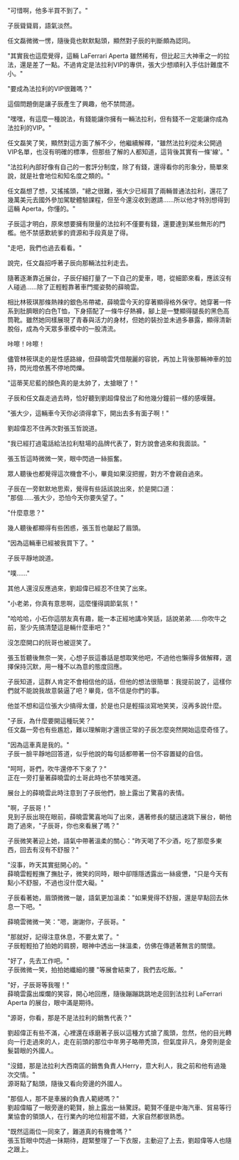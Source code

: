 "可惜啊，他多半買不到了。"  

子辰聳聳肩，語氣淡然。  

任文磊微微一愣，隨後竟也默默點頭，顯然對子辰的判斷頗為認同。

"其實我也這麼覺得，這輛 LaFerrari Aperta 雖然稀有，但比起三大神車之一的拉法，還是差了一點。不過肯定是法拉利VIP的專供，張大少想順利入手估計難度不小。"  

"要成為法拉利的VIP很難嗎？"  

這個問題倒是讓子辰產生了興趣，他不禁問道。  

"嘿嘿，有這麼一種說法，有錢能讓你擁有一輛法拉利，但有錢不一定能讓你成為法拉利的VIP。"  

任文磊笑了笑，顯然對這方面了解不少，他繼續解釋，"雖然法拉利從未公開過VIP名單，也沒有明確的標準，但那些了解的人都知道，這背後其實有一條'線'。"  

"法拉利內部好像有自己的一套評分制度，除了有錢，還得看你的形象分，簡單來說，就是社會地位和知名度之類的。"  

任文磊想了想，又搖搖頭，"總之很難，張大少已經買了兩輛普通法拉利，還花了幾萬美元去國外參加駕駛體驗課程，但至今還沒收到邀請……所以他才特別想得到這輛 Aperta，你懂的。"  

子辰這才明白，原來想要擁有限量的法拉利不僅要有錢，還要達到某些無形的門檻。他不禁感歎統爹的資源和手段真是了得。  

"走吧，我們也過去看看。"  

說完，任文磊招呼著子辰向那輛法拉利走去。

隨著逐漸靠近展台，子辰仔細打量了一下自己的愛車，嗯，從細節來看，應該沒有人碰過……除了正輕輕靠著車門擺姿勢的薛曉雲。

相比林筱琪那條熱辣的銀色吊帶裙，薛曉雲今天的穿著顯得格外保守。她穿著一件系到肚臍眼的白色T恤，下身搭配了一條牛仔熱褲，腳上是一雙顯得腿長的黑色高筒靴。雖然她同樣展現了青春與活力的身材，但她的裝扮並未過多暴露，顯得清新脫俗，成為今天眾多車模中的一股清流。

咔嚓！咔嚓！

儘管林筱琪走的是性感路線，但薛曉雲凭借靚麗的容貌，再加上背後那輛神車的加持，閃光燈依舊不停地閃爍。

"這蒂芙尼藍的顏色真的是太帥了，太搶眼了！"  

子辰和任文磊走過去時，恰好聽到劉超偉發出了和他幾分鐘前一樣的感嘆聲。  

"張大少，這輛車今天你必須得拿下，開出去多有面子啊！"  

劉超偉忍不住再次對張玉哲說道。  

"我已經打過電話給法拉利駐場的品牌代表了，對方說會過來和我面談。"  

張玉哲這時微微一笑，眼中閃過一絲振奮。  

眾人聽後也都覺得這次機會不小，畢竟如果沒把握，對方不會親自過來。  

子辰在一旁默默地思索，覺得有些話該說出來，於是開口道：  
"那個……張大少，恐怕今天你要失望了。"  

"什麼意思？"  

幾人聽後都顯得有些困惑，張玉哲也皺起了眉頭。  

"因為這輛車已經被我買下了。"  

子辰平靜地說道。  

"噗……"  

其他人還沒反應過來，劉超偉已經忍不住笑了出來。  

"小老弟，你真有意思啊，這麼懂得調節氣氛！"  

"哈哈哈，小石你這朋友真有趣，能一本正經地講冷笑話，話說弟弟……你吹牛之前，至少先搞清楚這是輛什麼車吧？"  

沒怎麼開口的阮哥也被逗笑了。


張玉哲聽後無奈一笑，心想子辰這番話是想取笑他吧，不過他也懶得多做解釋，選擇保持沉默，用一種不以為意的態度回應。

子辰知道，這群人肯定不會相信他的話，但他的想法很簡單：我提前說了，這樣你們就不能說我故意裝逼了吧？畢竟，信不信是你們的事。

他並不想和這位張大少搞得太僵，於是也只是輕描淡寫地笑笑，沒再多說什麼。

"子辰，為什麼要開這種玩笑？"  
任文磊一旁也有些尷尬，難以理解剛才還很正常的子辰怎麼突然開始這麼奇怪了。

"因為這車真是我的。"  
子辰一臉平靜地回答道，似乎他說的每句話都帶著一份不容置疑的自信。

"呵呵，哥們，吹牛還停不下來了？"  
正在一旁打量著薛曉雲的土哥此時也不禁嗤笑道。


展台上的薛曉雲此時注意到了子辰他們，臉上露出了驚喜的表情。

"啊，子辰哥！"  
見到子辰出現在眼前，薛曉雲驚喜地叫了出來，邁著修長的腿迅速跳下展台，朝他跑了過來，"子辰哥，你也來看展了嗎？"

子辰微笑著迎上她，語氣中帶著溫柔的關心："昨天喝了不少酒，吃了那麼多東西，回去有沒有不舒服？"

"沒事，昨天其實挺開心的。"  
薛曉雲輕輕撫了撫肚子，微笑的同時，眼中卻隱隱透露出一絲疲憊，"只是今天有點小不舒服，不過也沒什麼大礙。"

子辰看著她，眉頭微微一皺，語氣更加溫柔："如果覺得不舒服，還是早點回去休息一下吧。"

薛曉雲微微一笑："嗯，謝謝你，子辰哥。"

"那就好，記得注意休息，不要太累了。"  
子辰輕輕拍了拍她的肩膀，眼神中透出一抹溫柔，仿佛在傳遞著無言的關懷。

"好了，先去工作吧。"  
子辰微微一笑，拍拍她纖細的腰
"等展會結束了，我們去吃飯。"

"好，子辰哥等我喔！"  
薛曉雲露出燦爛的笑容，開心地回應，隨後蹦蹦跳跳地走回到法拉利 LaFerrari Aperta 的展台，眼中滿是期待。

"源哥，你看，那是不是法拉利的銷售代表？"

劉超偉正有些不滿，心裡還在琢磨著子辰以這種方式搶了風頭，忽然，他的目光轉向一行走過來的人，走在前頭的那位中年男子略帶秃頂，但氣度非凡，身旁則是金髮碧眼的外國人。

"沒錯，那是法拉利大西南區的銷售負責人Herry，意大利人，我之前和他有過幾次交情。"  
源哥點了點頭，隨後又看向旁邊的外國人。

"那個人，那不是車展的負責人範總嗎？"  
劉超偉瞄了一眼旁邊的範賢，臉上露出一絲驚訝。範賢不僅是中海汽車、貿易等行業協會的領頭人，在行業內的地位相當不錯，大家自然都很熟悉。

"既然這兩位一同來了，難道真的有機會嗎？"  
張玉哲眼中閃過一抹期待，趕緊整理了一下衣服，主動迎了上去，劉超偉等人也隨之跟上。